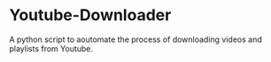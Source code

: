 # Youtube-Downloader
A python script to aoutomate the process of downloading videos and playlists from Youtube.
